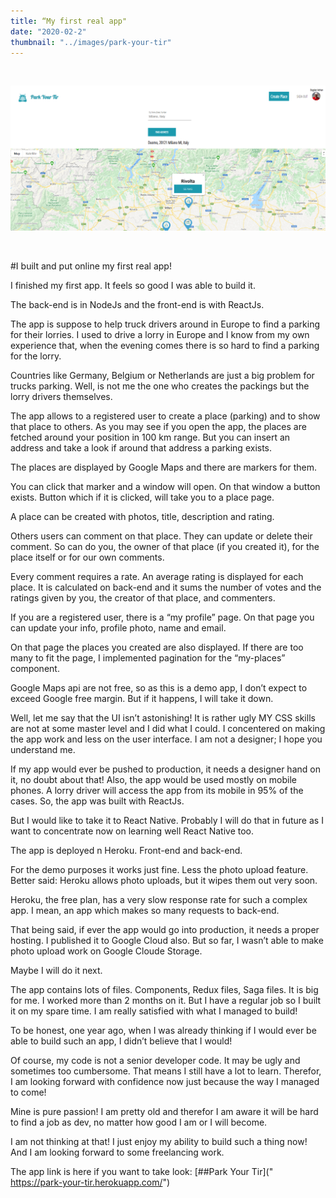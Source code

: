 ```yaml
---
title: “My first real app"
date: "2020-02-2"
thumbnail: "../images/park-your-tir"
---
```


</br>

![Gatsby](../images/park-your-tir.png)

</br>

#I built and put online my first real app!

I finished my first app. It feels so good I was able to build it.

The back-end is in NodeJs and the front-end is with ReactJs.

The app is suppose to help truck drivers around in Europe to find a parking for their lorries.
I used to drive a lorry in Europe and I know from my own experience that, when the evening comes there is so hard to find a parking for the lorry.

Countries like Germany, Belgium or Netherlands are just a big problem for trucks parking.
Well, is not me the one who creates the packings but the lorry drivers themselves.

The app allows to a registered user to create a place (parking) and to show that place to others.
As you may see if you open the app, the places are fetched around your position in 100 km range. But you can insert an address and take a look if around that address a parking exists.

The places are displayed by Google Maps and there are markers for them.

You can click that marker and a window will open. On that window a button exists. Button which if it is clicked, will take you to a place page.

A place can be created with photos, title, description and rating.

Others users can comment on that place. They can update or delete their comment. So can do you, the owner of that place (if you created it), for the place itself or for our own comments.

Every comment requires a rate. An average rating is displayed for each place. It is calculated on back-end and it sums the number of votes and the ratings given by you, the creator of that place, and commenters.

If you are a registered user, there is a “my profile” page. On that page you can update your info, profile photo, name and email.

On that page the places you created are also displayed. If there are too many to fit the page, I implemented pagination for the “my-places” component.

Google Maps api are not free, so as this is a demo app, I don’t expect to exceed Google free margin. But if it happens, I will take it down.

Well, let me say that the UI isn’t astonishing! It is rather ugly MY CSS skills are not at some master level and I did what I could. I concentered on making the app work and less on the user interface. I am not a designer; I hope you understand me.

If my app would ever be pushed to production, it needs a designer hand on it, no doubt about that!
Also, the app would be used mostly on mobile phones. A lorry driver will access the app from its mobile in 95% of the cases. So, the app was built with ReactJs.

But I would like to take it to React Native. Probably I will do that in future as I want to concentrate now on learning well React Native too.

The app is deployed n Heroku. Front-end and back-end.

For the demo purposes it works just fine. Less the photo upload feature. Better said: Heroku allows photo uploads, but it wipes them out very soon.

Heroku, the free plan, has a very slow response rate for such a complex app. I mean, an app which makes so many requests to back-end.

That being said, if ever the app would go into production, it needs a proper hosting.
I published it to Google Cloud also. But so far, I wasn’t able to make photo upload work on Google Cloude Storage.

Maybe I will do it next.

The app contains lots of files. Components, Redux files, Saga files. It is big for me.
I worked more than 2 months on it. But I have a regular job so I built it on my spare time.
I am really satisfied with what I managed to build!

To be honest, one year ago, when I was already thinking if I would ever be able to build such an app, I didn’t believe that I would!

Of course, my code is not a senior developer code. It may be ugly and sometimes too cumbersome.
That means I still have a lot to learn. Therefor, I am looking forward with confidence now just because the way I managed to come!

Mine is pure passion! I am pretty old and therefor I am aware it will be hard to find a job as dev, no matter how good I am or I will become.

I am not thinking at that! I just enjoy my ability to build such a thing now! And I am looking forward to some freelancing work.

The app link is here if you want to take look:
[##Park Your Tir](" https://park-your-tir.herokuapp.com/")
